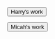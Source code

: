 <html>

<head>
  <link rel="stylesheet" href="style2.css">
  
  <title>Micah's and Harry's camlab cretions</title> 
  
<head>

<body>
<a href="./page2.html"><button>Harry's work</button></a>


<a href="./page3.html"><button>Micah's work</button></a>


<body>








<html>




